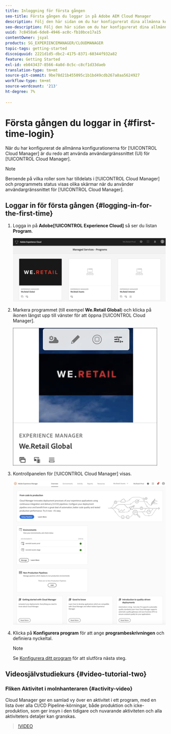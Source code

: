 ```yaml
---
title: Inloggning för första gången
seo-title: Första gången du loggar in på Adobe AEM Cloud Manager
description: Följ den här sidan om du har konfigurerat dina allmänna konfigurationer och vill använda Cloud Manager för första gången.
seo-description: Följ den här sidan om du har konfigurerat dina allmänna konfigurationer och vill använda Adobe AEM Cloud Manager för första gången.
uuid: 7c8458a6-6de8-4946-ac0c-fb10bce17a15
contentOwner: jsyal
products: SG_EXPERIENCEMANAGER/CLOUDMANAGER
topic-tags: getting-started
discoiquuid: 2221d1d5-dbc2-4175-8371-60344f932a82
feature: Getting Started
exl-id: eb043437-8566-4a8d-8c5c-c8cf1d33daeb
translation-type: tm+mt
source-git-commit: 9be78d21b455095c1b1bd49cdb267a8aa5624927
workflow-type: tm+mt
source-wordcount: '213'
ht-degree: 7%

---
```


# Första gången du loggar in {#first-time-login}

När du har konfigurerat de allmänna konfigurationerna för [!UICONTROL Cloud Manager] är du redo att använda användargränssnittet (UI) för [!UICONTROL Cloud Manager].

>[!NOTE]
>Beroende på vilka roller som har tilldelats i [!UICONTROL Cloud Manager] och programmets status visas olika skärmar när du använder användargränssnittet för [!UICONTROL Cloud Manager].

## Loggar in för första gången {#logging-in-for-the-first-time}

1. Logga in på **Adobe[!UICONTROL Experience Cloud]** så ser du listan **Program**.

   ![](assets/screen_shot_2018-06-04at120643pm.png)

1. Markera programmet (till exempel **We.Retail Global**) och klicka på ikonen längst upp till vänster för att öppna [!UICONTROL Cloud Manager].

   ![](assets/first-timea1.png)

1. Kontrollpanelen för [!UICONTROL Cloud Manager] visas.

   ![](assets/FirstLogin1.png)

1. Klicka på **Konfigurera program** för att ange **programbeskrivningen** och definiera nyckeltal.

   >[!NOTE]
   >
   >Se [Konfigurera ditt program](https://helpx.adobe.com/experience-manager/cloud-manager/using/setting-up-program.html) för att slutföra nästa steg.

## Videosjälvstudiekurs {#video-tutorial-two}

### Fliken Aktivitet i molnhanteraren {#activity-video}

Cloud Manager ger en samlad vy över en aktivitet i ett program, med en lista över alla CI/CD Pipeline-körningar, både produktion och icke-produktion, som ger insyn i den tidigare och nuvarande aktiviteten och alla aktiviteters detaljer kan granskas.

>[!VIDEO](https://video.tv.adobe.com/v/26313/)
